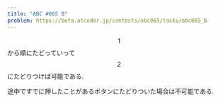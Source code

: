 ```yaml
---
title: "ABC #065 B"
problem: https://beta.atcoder.jp/contests/abc065/tasks/abc065_b
---
```

$$ 1 $$ から順にたどっていって $$ 2 $$ にたどりつけば可能である.

途中ですでに押したことがあるボタンにたどりついた場合は不可能である.
